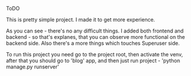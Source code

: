 ToDO

This is pretty simple project. I made it to get more experience.

As you can see - there's no any difficult things. I added both frontend and backend - so that's explanes, that you can observe more functional on the backend side. Also there's a more things which touches Superuser side.

To run this project you need go to the project root, then activate the venv, after that you should go to 'blog' app, and then just run project - 'python manage.py runserver'
